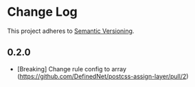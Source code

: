 # Change Log

This project adheres to [Semantic Versioning](http://semver.org/).

## 0.2.0

- [Breaking] Change rule config to array (https://github.com/DefinedNet/postcss-assign-layer/pull/2)
